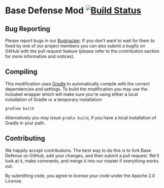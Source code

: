 Base Defense Mod [![Build Status](http://assets.evil-co.com/build/MCBD-MASTER.png)](http://www.evil-co.com/ci/browse/MCBD-MASTER)
================

Bug Reporting
-------------

Please report bugs in our [Bugtracker](https://evilco.atlassian.net/browse/MCBD/). If you don't want to wait for them to
fixed by one of our project members you can also submit a bugfix on GitHub with the pull request feature (please refer
to the contribution section for more information and notices).

Compiling
---------

This modification uses [Gradle](http://www.gradle.org/) to automatically compile with the correct dependencies and
settings. To build the modification you may use the included wrapper which will make sure you're using either a local
installation of Gradle or a temporary installation:

	gradlew build

Alternatively you may issue ```gradle build```, if you have a local installation of Gradle in your path.

Contributing
------------

We happily accept contributions. The best way to do this is to fork Base Defense
on GitHub, add your changes, and then submit a pull request. We'll look at it,
make comments, and merge it into our master if everything works out.

By submitting code, you agree to license your code under the Apache 2.0 License.